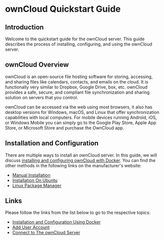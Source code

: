 # ownCloud Quickstart Guide

## Introduction


Welcome to the quickstart guide for the ownCloud server. This guide describes the process of installing, configuring, and using the ownCloud server.  

## ownCloud Overview


ownCloud is an open-source file hosting software for storing, accessing, and sharing files like calendars, contacts, and emails on the cloud.
It is functionally very similar to Dropbox, Google Drive, box, etc. ownCloud provides a safe, secure, and compliant file synchronization and sharing solution on servers that you control.  

ownCloud can be accessed via the web using most browsers, it also has desktop versions for Windows, macOS, and Linux that offer synchronization capabilities with local computers. For mobile devices running Android, iOS, or Windows Mobile you can simply go to the Google Play Store, Apple App Store, or Microsoft Store and purchase the OwnCloud app.  

## Installation and Configuration
 
There are multiple ways to install an ownCloud server. In this guide, we will discuss [installing and configuring ownCloud with Docker](./Markdown%20Pages/Docker.md). You can find the other methods in the following links on the manufacturer's website: 

*  [Manual Installation](https://doc.owncloud.com/server/10.6/admin_manual/installation/manual_installation/index.html/ "Manual Installation")
*  [Installation On Ubuntu](https://doc.owncloud.com/server/10.6/admin_manual/installation/quick_guides/index.html/ "Installation On Ubuntu")
*  [Linux Package Manager](https://doc.owncloud.com/server/10.6/admin_manual/installation/linux_packetmanager_install.html/ "Linux package Manager")  

## Links
Please follow the links from the list below to go to the respective topics:

* [Installation and Configuration Using Docker](./Markdown/Docker.md)
* [Add User Account](./Markdown/UserAccounts.md)
* [Connect to The ownCloud Server](./Markdown/ConnectToOwnCloud.md) 
